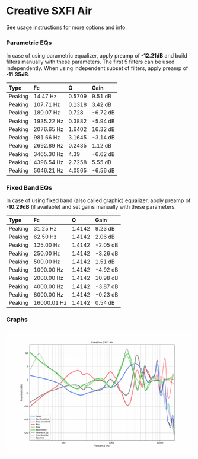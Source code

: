# Creative SXFI Air
See [usage instructions](https://github.com/jaakkopasanen/AutoEq#usage) for more options and info.

### Parametric EQs
In case of using parametric equalizer, apply preamp of **-12.21dB** and build filters manually
with these parameters. The first 5 filters can be used independently.
When using independent subset of filters, apply preamp of **-11.35dB**.

| Type    | Fc         |      Q | Gain     |
|:--------|:-----------|:-------|:---------|
| Peaking | 14.47 Hz   | 0.5709 | 9.51 dB  |
| Peaking | 107.71 Hz  | 0.1318 | 3.42 dB  |
| Peaking | 180.07 Hz  | 0.728  | -6.72 dB |
| Peaking | 1935.22 Hz | 0.3882 | -5.94 dB |
| Peaking | 2076.65 Hz | 1.6402 | 16.32 dB |
| Peaking | 981.66 Hz  | 3.1645 | -3.14 dB |
| Peaking | 2692.89 Hz | 0.2435 | 1.12 dB  |
| Peaking | 3465.30 Hz | 4.39   | -6.62 dB |
| Peaking | 4396.54 Hz | 2.7258 | 5.55 dB  |
| Peaking | 5046.21 Hz | 4.0565 | -6.56 dB |

### Fixed Band EQs
In case of using fixed band (also called graphic) equalizer, apply preamp of **-10.29dB**
(if available) and set gains manually with these parameters.

| Type    | Fc          |      Q | Gain     |
|:--------|:------------|:-------|:---------|
| Peaking | 31.25 Hz    | 1.4142 | 9.23 dB  |
| Peaking | 62.50 Hz    | 1.4142 | 2.06 dB  |
| Peaking | 125.00 Hz   | 1.4142 | -2.05 dB |
| Peaking | 250.00 Hz   | 1.4142 | -3.26 dB |
| Peaking | 500.00 Hz   | 1.4142 | 1.51 dB  |
| Peaking | 1000.00 Hz  | 1.4142 | -4.92 dB |
| Peaking | 2000.00 Hz  | 1.4142 | 10.98 dB |
| Peaking | 4000.00 Hz  | 1.4142 | -3.87 dB |
| Peaking | 8000.00 Hz  | 1.4142 | -0.23 dB |
| Peaking | 16000.01 Hz | 1.4142 | 0.54 dB  |

### Graphs
![](./Creative%20SXFI%20Air.png)